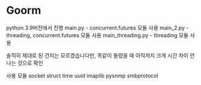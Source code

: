 # Goorm
python 3.9버전에서 진행
main.py - concurrent.futures 모듈 사용
main_2.py - threading, concurrent.futures 모듈 사용
main_threading.py - threading 모듈 사용

솔직히 제대로 된 건지는 모르겠습니다만,
똑같이 돌렸을 때 아직까지 크게 시간 차이 안 나는 것으로 확인

사용 모듈
socket
struct
time
uuid
imaplib
pysnmp
smbprotocol
